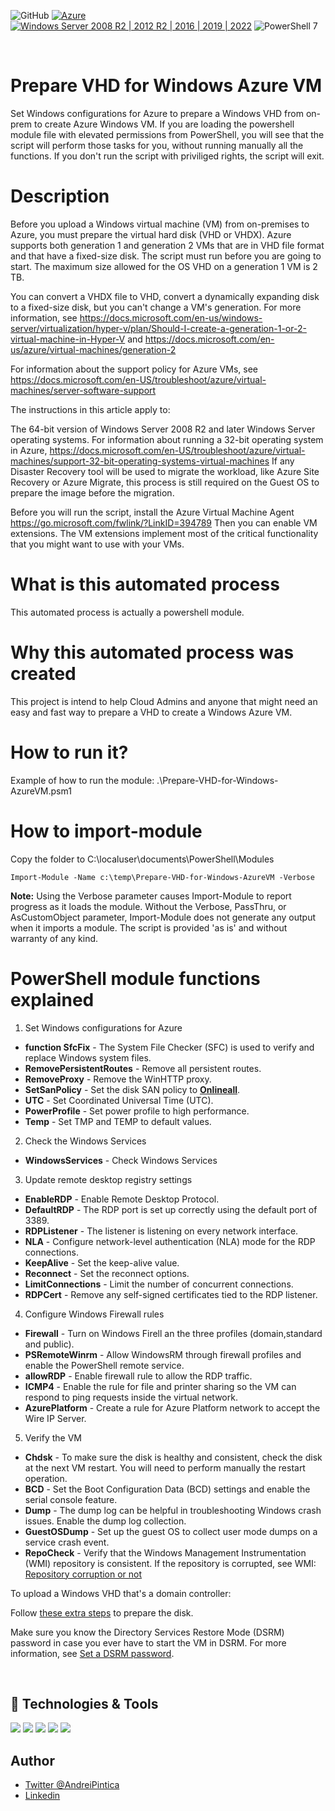 ![GitHub](https://img.shields.io/github/license/microsoft/ARI)  [![Azure](https://badgen.net/badge/icon/azure?icon=azure&label)](https://azure.microsoft.com) [![Windows Server 2008 R2 | 2012 R2 | 2016 | 2019 | 2022](https://img.shields.io/badge/Windows%20Server-2008%20R2%20|%202012%20R2%20|%202016%20|%202019%20|%202022-007bb8.svg?logo=Windows)](#)
![PowerShell 7](https://img.shields.io/badge/PowerShell-7-blue)

<br/>

# Prepare VHD for Windows Azure VM

Set Windows configurations for Azure to prepare a Windows VHD from on-prem to create Azure Windows VM. If you are loading the powershell module file with elevated permissions from PowerShell, you will see that the script will perform those tasks for you, without running manually all the functions. If you don't run the script with priviliged rights, the script will exit.

# Description 

Before you upload a Windows virtual machine (VM) from on-premises to Azure, you must prepare the virtual hard disk (VHD or VHDX). Azure supports both generation 1 and generation 2 VMs that are in VHD file format and that have a fixed-size disk. The script must run before you are going to start. The maximum size allowed for the OS VHD on a generation 1 VM is 2 TB.

You can convert a VHDX file to VHD, convert a dynamically expanding disk to a fixed-size disk, but you can't change a VM's generation. For more information, see https://docs.microsoft.com/en-us/windows-server/virtualization/hyper-v/plan/Should-I-create-a-generation-1-or-2-virtual-machine-in-Hyper-V and https://docs.microsoft.com/en-us/azure/virtual-machines/generation-2

For information about the support policy for Azure VMs, see https://docs.microsoft.com/en-US/troubleshoot/azure/virtual-machines/server-software-support

The instructions in this article apply to:

The 64-bit version of Windows Server 2008 R2 and later Windows Server operating systems. For information about running a 32-bit operating system in Azure, https://docs.microsoft.com/en-US/troubleshoot/azure/virtual-machines/support-32-bit-operating-systems-virtual-machines 
If any Disaster Recovery tool will be used to migrate the workload, like Azure Site Recovery or Azure Migrate, this process is still required on the Guest OS to prepare the image before the migration.

Before you will run the script, install the Azure Virtual Machine Agent https://go.microsoft.com/fwlink/?LinkID=394789  Then you can enable VM extensions. The VM extensions implement most of the critical functionality that you might want to use with your VMs. 

# What is this automated process
This automated process is actually a powershell module.

# Why this automated process was created
This project is intend to help Cloud Admins and anyone that might need an easy and fast way to prepare a VHD to create a Windows Azure VM.

# How to run it?
Example of how to run the module: .\Prepare-VHD-for-Windows-AzureVM.psm1 

# How to import-module
Copy the folder to C:\localuser\documents\PowerShell\Modules

``Import-Module -Name c:\temp\Prepare-VHD-for-Windows-AzureVM -Verbose`` 

**Note:** Using the Verbose parameter causes Import-Module to report progress as it loads the module. Without the Verbose, PassThru, or AsCustomObject parameter, Import-Module does not generate any output when it imports a module. The script is provided 'as is' and without warranty of any kind. 

# PowerShell module functions explained

1. Set Windows configurations for Azure


- **function SfcFix** - The System File Checker (SFC) is used to verify and replace Windows system files.
- **RemovePersistentRoutes** - Remove all persistent routes.
- **RemoveProxy** - Remove the WinHTTP proxy.
- **SetSanPolicy** - Set the disk SAN policy to [**Onlineall**](https://learn.microsoft.com/en-us/previous-versions/windows/it-pro/windows-server-2012-R2-and-2012/gg252636(v=ws.11)#parameters). 
- **UTC** - Set Coordinated Universal Time (UTC).
- **PowerProfile** - Set power profile to high performance.
- **Temp** - Set TMP and TEMP to default values.

2. Check the Windows Services 

- **WindowsServices** - Check Windows Services

3. Update remote desktop registry settings

- **EnableRDP** - Enable Remote Desktop Protocol.
- **DefaultRDP** - The RDP port is set up correctly using the default port of 3389. 
- **RDPListener** - The listener is listening on every network interface.
- **NLA** - Configure network-level authentication (NLA) mode for the RDP connections.
- **KeepAlive** - Set the keep-alive value.
- **Reconnect** - Set the reconnect options.
- **LimitConnections** - Limit the number of concurrent connections.
- **RDPCert** - Remove any self-signed certificates tied to the RDP listener.

4. Configure Windows Firewall rules

- **Firewall** - Turn on Windows Firell an the three profiles (domain,standard and public).
- **PSRemoteWinrm** - Allow WindowsRM through firewall profiles and enable the PowerShell remote service.
- **allowRDP** - Enable firewall rule to allow the RDP traffic.
- **ICMP4** - Enable the rule for file and printer sharing so the VM can respond to ping requests inside the virtual network.
- **AzurePlatform** - Create a rule for Azure Platform network to accept the Wire IP Server.

5. Verify the VM

- **Chdsk** - To make sure the disk is healthy and consistent, check the disk at the next VM restart. You will need to perform manually the restart operation.
- **BCD** - Set the Boot Configuration Data (BCD) settings and enable the serial console feature.
- **Dump** - The dump log can be helpful in troubleshooting Windows crash issues. Enable the dump log collection.
- **GuestOSDump** - Set up the guest OS to collect user mode dumps on a service crash event.
- **RepoCheck** - Verify that the Windows Management Instrumentation (WMI) repository is consistent. If the repository is corrupted, see WMI: [Repository corruption or not](https://techcommunity.microsoft.com/t5/ask-the-performance-team/wmi-repository-corruption-or-not/ba-p/375484)

To upload a Windows VHD that's a domain controller:

Follow [these extra steps](https://support.microsoft.com/kb/2904015) to prepare the disk.

Make sure you know the Directory Services Restore Mode (DSRM) password in case you ever have to start the VM in DSRM. For more information, see [Set a DSRM password](https://learn.microsoft.com/en-us/previous-versions/windows/it-pro/windows-server-2012-R2-and-2012/cc754363(v=ws.11)).

<br/>


## 🔧 Technologies & Tools
 
![](https://img.shields.io/badge/OS-Windows-informational?style=flat&logo=Microsoft&logoColor=white&color=2bbc8a) ![](https://img.shields.io/badge/Code-VisualStudioCode-informational?style=flat&logo=VisualStudioCode&logoColor=white&color=2bbc8a)  ![](https://img.shields.io/badge/Code-PowerShell-informational?style=flat&logo=PowerShell&logoColor=white&color=2bbc8a) ![](https://img.shields.io/badge/Cloud-MicrosoftAzure-informational?style=flat&logo=MicrosoftAzure&logoColor=white&color=2bbc8a) ![](https://img.shields.io/badge/platform-windows%20%-lightgrey)

## Author

- [Twitter @AndreiPintica](https://twitter.com/AndreiPintica)
- [Linkedin](https://linkedin.com/in/andreipintica)

